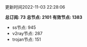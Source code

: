更新时间2022-11-03 22:28:06

**总订阅: 73**
**总节点: 2101**
**有效节点: 1383**
- ss节点: 945
- v2ray节点: 287
- trojan节点: 151
